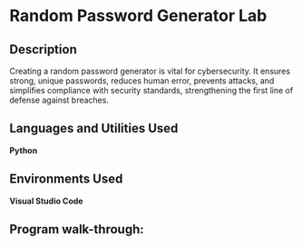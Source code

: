 <h1> Random Password Generator Lab</h1>

<h2>Description</h2>

Creating a random password generator is vital for cybersecurity. It ensures strong, unique passwords, reduces human error, prevents attacks, and simplifies compliance with security standards, strengthening the first line of defense against breaches.

<b><b>


<h2>Languages and Utilities Used</h2>
Python

 <b></b> 


<h2>Environments Used </h2>
Visual Studio Code

<b></b>

<h2>Program walk-through:</h2>


<b><b>
